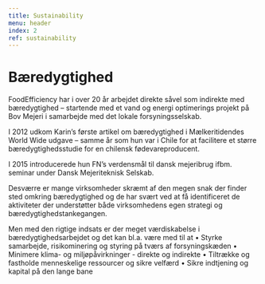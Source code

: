 ```yaml
---
title: Sustainability
menu: header
index: 2
ref: sustainability
---
```

# Bæredygtighed
FoodEfficiency har i over 20 år arbejdet direkte såvel som indirekte med bæredygtighed – startende med et vand og energi optimerings projekt på Bov Mejeri i samarbejde med det lokale forsyningsselskab.

I 2012 udkom Karin’s første artikel om bæredygtighed i Mælkeritidendes World Wide udgave – samme år som hun var i Chile for at facilitere et større bæredygtighedsstudie for en chilensk fødevareproducent. 

I 2015 introducerede hun FN’s verdensmål til dansk mejeribrug ifbm. seminar under Dansk Mejeriteknisk Selskab.

Desværre er mange virksomheder skræmt af den megen snak der finder sted omkring bæredygtighed og de har svært ved at få identificeret de aktiviteter der understøtter både virksomhedens egen strategi og bæredygtighedstankegangen. 

Men med den rigtige indsats er der meget værdiskabelse i bæredygtighedsarbejdet og det kan bl.a. være med til at 
•	Styrke samarbejde, risikominering og styring på tværs af forsyningskæden 
•	Minimere klima- og miljøpåvirkninger - direkte og indirekte 
•	Tiltrække og fastholde menneskelige ressourcer og sikre velfærd
•	Sikre indtjening og kapital på den lange bane 

